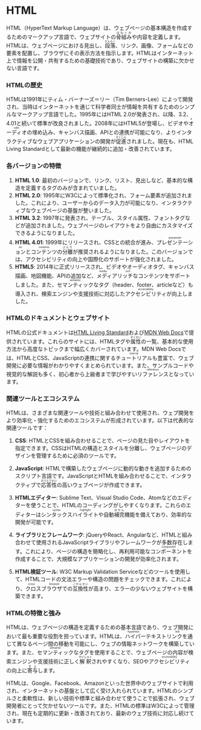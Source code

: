 # HTML

HTML（HyperText Markup Language）は、ウェブページの基本構造を作成するためのマークアップ言語で、ウェブサイトの<ruby>骨組み<rt>ほねぐみ</rt></ruby>や内容を定義します。HTMLは、ウェブページにおける見出し、<ruby>段落<rt>だんらく</rt></ruby>、リンク、画像、フォームなどの要素を配置し、ブラウザにその表示方法を指示します。HTMLはインターネット上で情報を公開・共有するための基礎技術であり、ウェブサイトの構築に欠かせない言語です。

### HTMLの歴史
HTMLは1991年にティム・バーナーズ＝リー（Tim Berners-Lee）によって開発され、当時はインターネットを通じて科学者同士が情報を共有するためのシンプルなマークアップ言語でした。1995年にはHTML 2.0が発表され、以降、3.2、4.01と続いて標準が改良されました。2008年にはHTML5が登場し、ビデオや<ruby>オーディオ<rt>audio</rt></ruby>の埋め込み、キャンバス描画、APIとの連携が可能になり、よりインタラクティブなウェブアプリケーションの開発が<ruby>促進<rt>そくしん</rt></ruby>されました。現在も、HTML Living Standardとして最新の機能が継続的に追加・改善されています。

### 各バージョンの特徴
1. **HTML 1.0**: 最初のバージョンで、リンク、リスト、見出しなど、基本的な構造を定義するタグのみが含まれていました。
2. **HTML 2.0**: 1995年にW3Cによって標準化され、フォーム要素が追加されました。これにより、ユーザーからのデータ入力が可能になり、インタラクティブなウェブページの基盤が整いました。
3. **HTML 3.2**: 1997年に発表され、テーブル、スタイル属性、フォントタグなどが追加されました。ウェブページのレイアウトをより自由にカスタマイズできるようになりました。
4. **HTML 4.01**: 1999年にリリースされ、CSSとの統合が進み、<ruby>プレゼンテーション<rt>presentation</rt></ruby>と<ruby>コンテンツ<rt>contents</rt></ruby>の<ruby>分離<rt>ぶんり</rt></ruby>が推奨されるようになりました。このバージョンでは、アクセシビリティの向上や国際化のサポートが強化されました。
5. **HTML5**: 2014年に正式リリースされ、ビデオやオーディオタグ、キャンバス描画、地図機能、APIの追加など、<ruby>メディアリッチ<rt>media rich</rt></ruby>なコンテンツをサポートしました。また、<ruby>セマンティック<rt>semantic</rt></ruby>なタグ（header、footer、articleなど）も導入され、検索エンジンや支援技術に対応した<ruby>アクセシビリティ<rt>accessibility</rt></ruby>が向上しました。

### HTMLのドキュメントとウェブサイト
HTMLの公式ドキュメントは[HTML Living Standard](https://html.spec.whatwg.org/multipage/)および[MDN Web Docs](https://developer.mozilla.org/ja/docs/Web/HTML)で提供されています。これらのサイトには、HTMLタグや<ruby>属性<rt>ぞくせい</rt></ruby>の一覧、基本的な使用方法から高度なトピックまで幅広くカバーされています。MDN Web Docsでは、HTMLとCSS、JavaScriptの連携に関する<ruby>チュートリアル<rt>tutorial</rt></ruby>も豊富で、ウェブ開発に必要な情報がわかりやすくまとめられています。また、サンプルコードや視覚的な解説も多く、初心者から上級者まで学びやすい<ruby>リファレンス<rt>reference</rt></ruby>となっています。

### 関連ツールとエコシステム
HTMLは、さまざまな関連ツールや技術と組み合わせて使用され、ウェブ開発をより効率化・強化するためのエコシステムが形成されています。以下は代表的な関連ツールです：

1. **CSS**: HTMLとCSSを組み合わせることで、ページの見た目やレイアウトを指定できます。CSSはHTMLの構造とスタイルを分離し、ウェブページのデザインを管理するために必須のツールです。
   
2. **JavaScript**: HTMLで構築したウェブページに動的な動きを追加するためのスクリプト言語です。JavaScriptとHTMLを組み合わせることで、インタラクティブで<ruby>応答性<rt>おうとうせい</rt></ruby>の高いウェブページが作成できます。

3. **HTMLエディター**: Sublime Text、Visual Studio Code、Atomなどのエディターを使うことで、HTMLのコーディングがしやすくなります。これらのエディターは<ruby>シンタックス<rt>syntax</rt>ハイライト<rt>highlight</rt></ruby>や自動<ruby>補完<rt>ほかん</rt></ruby>機能を備えており、効率的な開発が可能です。

4. **ライブラリとフレームワーク**: jQueryやReact、Angularなど、HTMLと組み合わせて使用されるJavaScriptライブラリやフレームワークが多数存在します。これにより、ページの構造を簡略化し、再利用可能な<ruby>コンポーネント<rt>component</rt></ruby>を作成することで、大規模なアプリケーションの開発が効率化されます。

5. **HTML検証ツール**: W3C Markup Validation Serviceなどのツールを使用して、HTMLコードの文法エラーや構造の問題をチェックできます。これにより、<ruby>クロスブラウザ<rt>cross browser</rt></ruby>での<ruby>互換性<rt>ごかんせい</rt></ruby>が高まり、エラーの少ないウェブサイトを構築できます。

### HTMLの特徴と強み
HTMLは、ウェブページの構造を定義するための基本言語であり、ウェブ開発において最も重要な役割を担っています。HTMLは、<ruby>ハイパーテキストリンク<rt>hypertext link</rt></ruby>を通じて異なるページ間の移動を可能にし、ウェブの情報ネットワークを構築しています。また、<ruby>セマンティック<rt>semantic</rt></ruby>なタグを使用することで、ウェブページの内容が検索エンジンや支援技術に正しく<ruby>解釈<rt>かいしゃく</rt></ruby>されやすくなり、SEOや<ruby>アクセシビリティ<rt>accessibility</rt></ruby>の向上に<ruby>寄与<rt>きよ</rt></ruby>します。

HTMLは、Google、Facebook、Amazonといった世界中のウェブサイトで利用され、インターネットの基盤として広く受け入れられています。HTMLのシンプルさと柔軟性は、新しい技術や標準と組み合わせて使うことで拡張され、ウェブ開発者にとって欠かせないツールです。また、HTMLの標準はW3Cによって管理され、現在も定期的に更新・改善されており、最新のウェブ技術に対応し続けています。
